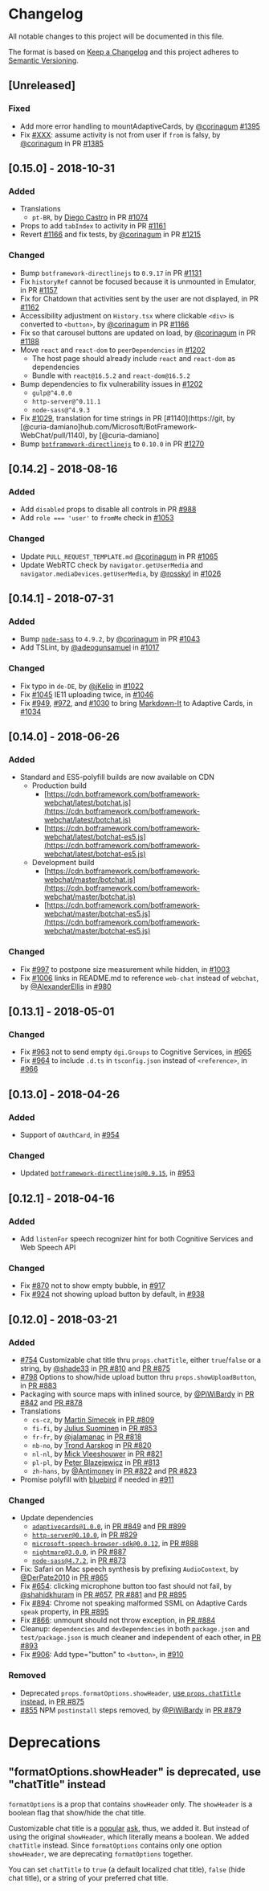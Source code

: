 # Changelog
All notable changes to this project will be documented in this file.

The format is based on [Keep a Changelog](http://keepachangelog.com/en/1.0.0/)
and this project adheres to [Semantic Versioning](http://semver.org/spec/v2.0.0.html).

## [Unreleased]
### Fixed
- Add more error handling to mountAdaptiveCards, by [@corinagum](https://github.com/corinagum) [#1395](https://github.com/Microsoft/BotFramework-WebChat/pull/1395)
- Fix [#XXX](https://github.com/Microsoft/BotFramework-WebChat/issues/XXX): assume activity is not from user if `from` is falsy, by [@corinagum](https://github.com/corinagum) in PR [#1385](https://github.com/Microsoft/BotFramework-WebChat/pull/1385)

## [0.15.0] - 2018-10-31
### Added
- Translations
  - `pt-BR`, by [Diego Castro](https://github.com/dfdcastro) in PR [#1074](https://github.com/Microsoft/BotFramework-WebChat/pull/1074)
- Props to add `tabIndex` to activity in PR [#1161](https://github.com/Microsoft/BotFramework-WebChat/pull/1161)
- Revert [#1166](https://github.com/Microsoft/BotFramework-WebChat/pull/1166) and fix tests, by [@corinagum](https://github.com/corinagum) in PR [#1215](https://github.com/Microsoft/BotFramework-WebChat/pull/1215)

### Changed
- Bump `botframework-directlinejs` to `0.9.17` in PR [#1131](https://github.com/Microsoft/BotFramework-WebChat/pull/1131)
- Fix `historyRef` cannot be focused because it is unmounted in Emulator, in PR [#1157](https://github.com/Microsoft/BotFramework-WebChat/pull/1157)
- Fix for Chatdown that activities sent by the user are not displayed, in PR [#1162](https://github.com/Microsoft/BotFramework-WebChat/pull/1162)
- Accessibility adjustment on `History.tsx` where clickable `<div>` is converted to `<button>`, by [@corinagum](https://github.com/corinagum) in PR [#1166](https://github.com/Microsoft/BotFramework-WebChat/pull/1166)
- Fix so that carousel buttons are updated on load, by [@corinagum](https://github.com/corinagum) in PR [#1188](https://github.com/Microsoft/BotFramework-WebChat/pull/1188)
- Move `react` and `react-dom` to `peerDependencies` in [#1202](https://github.com/Microsoft/BotFramework-WebChat/pull/1202)
   - The host page should already include `react` and `react-dom` as dependencies
   - Bundle with `react@16.5.2` and `react-dom@16.5.2`
- Bump dependencies to fix vulnerability issues in [#1202](https://github.com/Microsoft/BotFramework-WebChat/pull/1202)
   - `gulp@^4.0.0`
   - `http-server@^0.11.1`
   - `node-sass@^4.9.3`
- Fix [#1029](https://github.com/Microsoft/BotFramework-WebChat/issues/1029), translation for time strings in PR [#1140](https://git, by [@curia-damiano]hub.com/Microsoft/BotFramework-WebChat/pull/1140), by [@curia-damiano]
- Bump [`botframework-directlinejs`](https://github.com/Microsoft/BotFramework-DirectLineJS/) to `0.10.0` in PR [#1270](https://github.com/Microsoft/BotFramework-WebChat/pull/1270)

## [0.14.2] - 2018-08-16
### Added
- Add `disabled` props to disable all controls in PR [#988](https://github.com/Microsoft/BotFramework-WebChat/pull/988)
- Add `role === 'user'` to `fromMe` check in [#1053](https://github.com/Microsoft/BotFramework-WebChat/pull/1053)

### Changed
- Update `PULL_REQUEST_TEMPLATE.md` [@corinagum](https://github.com/corinagum) in PR [#1065](https://github.com/Microsoft/BotFramework-WebChat/pull/1065)
- Update WebRTC check by `navigator.getUserMedia` and `navigator.mediaDevices.getUserMedia`, by [@rosskyl](https://github.com/rosskyl) in [#1026](https://github.com/Microsoft/BotFramework-WebChat/pull/1026)

## [0.14.1] - 2018-07-31
### Added
- Bump [`node-sass`](https://github.com/sass/node-sass) to `4.9.2`, by [@corinagum](https://github.com/corinagum) in PR [#1043](https://github.com/Microsoft/BotFramework-WebChat/pull/1043)
- Add TSLint, by [@adeogunsamuel](https://github.com/adeogunsamuel) in [#1017](https://github.com/Microsoft/BotFramework-WebChat/pull/1017)

### Changed
- Fix typo in `de-DE`, by [@jKelio](https://github.com/jKelio) in [#1022](https://github.com/Microsoft/BotFramework-WebChat/pull/1022)
- Fix [#1045](https://github.com/Microsoft/BotFramework-WebChat/issues/1045) IE11 uploading twice, in [#1046](https://github.com/Microsoft/BotFramework-WebChat/pull/1046)
- Fix [#949](https://github.com/Microsoft/BotFramework-WebChat/issues/949), [#972](https://github.com/Microsoft/BotFramework-WebChat/issues/972), and [#1030](https://github.com/Microsoft/BotFramework-WebChat/issues/1030) to bring [Markdown-It](https://github.com/markdown-it/markdown-it) to Adaptive Cards, in [#1034](https://github.com/Microsoft/BotFramework-WebChat/pull/1034)

## [0.14.0] - 2018-06-26
### Added
- Standard and ES5-polyfill builds are now available on CDN
   - Production build
      - [https://cdn.botframework.com/botframework-webchat/latest/botchat.js](https://cdn.botframework.com/botframework-webchat/latest/botchat.js)
      - [https://cdn.botframework.com/botframework-webchat/latest/botchat-es5.js](https://cdn.botframework.com/botframework-webchat/latest/botchat-es5.js)
   - Development build
      - [https://cdn.botframework.com/botframework-webchat/master/botchat.js](https://cdn.botframework.com/botframework-webchat/master/botchat.js)
      - [https://cdn.botframework.com/botframework-webchat/master/botchat-es5.js](https://cdn.botframework.com/botframework-webchat/master/botchat-es5.js)

### Changed
- Fix [#997](https://github.com/Microsoft/BotFramework-WebChat/issues/997) to postpone size measurement while hidden, in [#1003](https://github.com/Microsoft/BotFramework-WebChat/pull/1003)
- Fix [#1006](https://github.com/Microsoft/BotFramework-WebChat/issues/1006) links in README.md to reference `web-chat` instead of `webchat`, by [@AlexanderEllis](https://github.com/AlexanderEllis) in [#980](https://github.com/Microsoft/BotFramework-WebChat/pull/980)

## [0.13.1] - 2018-05-01
### Changed
- Fix [#963](https://github.com/Microsoft/BotFramework-WebChat/issues/963) not to send empty `dgi.Groups` to Cognitive Services, in [#965](https://github.com/Microsoft/BotFramework-WebChat/pull/965)
- Fix [#964](https://github.com/Microsoft/BotFramework-WebChat/issues/964) to include `.d.ts` in `tsconfig.json` instead of `<reference>`, in [#966](https://github.com/Microsoft/BotFramework-WebChat/pull/966)

## [0.13.0] - 2018-04-26
### Added
- Support of `OAuthCard`, in [#954](https://github.com/Microsoft/BotFramework-WebChat/pull/954)
### Changed
- Updated [`botframework-directlinejs@0.9.15`](https://www.npmjs.com/package/botframework-directlinejs), in [#953](https://github.com/Microsoft/BotFramework-WebChat/pull/953)

## [0.12.1] - 2018-04-16
### Added
- Add `listenFor` speech recognizer hint for both Cognitive Services and Web Speech API

### Changed
- Fix [#870](https://github.com/Microsoft/BotFramework-WebChat/issues/870) not to show empty bubble, in [#917](https://github.com/Microsoft/BotFramework-WebChat/pull/917)
- Fix [#924](https://github.com/Microsoft/BotFramework-WebChat/issues/924) not showing upload button by default, in [#938](https://github.com/Microsoft/BotFramework-WebChat/pull/938)

## [0.12.0] - 2018-03-21
### Added
- [#754](https://github.com/Microsoft/BotFramework-WebChat/issues/754) Customizable chat title thru `props.chatTitle`, either `true`/`false` or a string, by [@shade33](https://github.com/shade33) in [PR #810](https://github.com/Microsoft/BotFramework-WebChat/pull/810) and [PR #875](https://github.com/Microsoft/BotFramework-WebChat/pull/875)
- [#798](https://github.com/Microsoft/BotFramework-WebChat/issues/798) Options to show/hide upload button thru `props.showUploadButton`, in [PR #883](https://github.com/Microsoft/BotFramework-WebChat/pull/883)
- Packaging with source maps with inlined source, by [@PiWiBardy](https://github.com/PiWiBardy) in [PR #842](https://github.com/Microsoft/BotFramework-WebChat/pull/842) and [PR #878](https://github.com/Microsoft/BotFramework-WebChat/pull/878)
- Translations
  - `cs-cz`, by [Martin Simecek](https://github.com/msimecek) in [PR #809](https://github.com/Microsoft/BotFramework-WebChat/pull/809)
  - `fi-fi`, by [Julius Suominen](https://github.com/jsur) in [PR #853](https://github.com/Microsoft/BotFramework-WebChat/pull/853)
  - `fr-fr`, by [@jalamanac](https://github.com/jalamanac) in [PR #818](https://github.com/Microsoft/BotFramework-WebChat/pull/818)
  - `nb-no`, by [Trond Aarskog](https://github.com/taarskog) in [PR #820](https://github.com/Microsoft/BotFramework-WebChat/pull/820)
  - `nl-nl`, by [Mick Vleeshouwer](https://github.com/iMicknl) in [PR #821](https://github.com/Microsoft/BotFramework-WebChat/pull/821)
  - `pl-pl`, by [Peter Blazejewicz](https://github.com/peterblazejewicz) in [PR #813](https://github.com/Microsoft/BotFramework-WebChat/pull/813)
  - `zh-hans`, by [@Antimoney](https://github.com/Antimoney) in [PR #822](https://github.com/Microsoft/BotFramework-WebChat/pull/822) and [PR #823](https://github.com/Microsoft/BotFramework-WebChat/pull/823)
- Promise polyfill with [bluebird](https://www.npmjs.com/package/bluebird) if needed in [#911](https://github.com/Microsoft/BotFramework-WebChat/pull/911)

### Changed
- Update dependencies
  - [`adaptivecards@1.0.0`](https://www.npmjs.com/package/adaptivecards), in [PR #849](https://github.com/Microsoft/BotFramework-WebChat/pull/849) and [PR #899](https://github.com/Microsoft/BotFramework-WebChat/pull/899)
  - [`http-server@0.10.0`](https://www.npmjs.com/package/http-server), in [PR #829](https://github.com/Microsoft/BotFramework-WebChat/pull/829)
  - [`microsoft-speech-browser-sdk@0.0.12`](https://www.npmjs.com/package/microsoft-speech-browser-sdk), in [PR #888](https://github.com/Microsoft/BotFramework-WebChat/pull/888)
  - [`nightmare@3.0.0`](https://www.npmjs.com/package/nightmare), in [PR #887](https://github.com/Microsoft/BotFramework-WebChat/pull/887)
  - [`node-sass@4.7.2`](https://www.npmjs.com/package/node-sass), in [PR #873](https://github.com/Microsoft/BotFramework-WebChat/pull/873)
- Fix: Safari on Mac speech synthesis by prefixing `AudioContext`, by [@DerPate2010](https://github.com/DerPate2010) in [PR #865](https://github.com/Microsoft/BotFramework-WebChat/pull/865)
- Fix [#654](https://github.com/Microsoft/BotFramework-WebChat/issues/654): clicking microphone button too fast should not fail, by [@shahidkhuram](https://github.com/shahidkhuram) in [PR #657](#657), [PR #881](https://github.com/Microsoft/BotFramework-WebChat/pull/881) and [PR #895](https://github.com/Microsoft/BotFramework-WebChat/pull/895)
- Fix [#894](https://github.com/Microsoft/BotFramework-WebChat/issues/894): Chrome not speaking malformed SSML on Adaptive Cards `speak` property, in [PR #895](https://github.com/Microsoft/BotFramework-WebChat/pull/895)
- Fix [#866](https://github.com/Microsoft/BotFramework-WebChat/issues/866): unmount should not throw exception, in [PR #884](https://github.com/Microsoft/BotFramework-WebChat/pull/884)
- Cleanup: `dependencies` and `devDependencies` in both `package.json` and `test/package.json` is much cleaner and independent of each other, in [PR #893](https://github.com/Microsoft/BotFramework-WebChat/pull/893)
- Fix [#906](https://github.com/Microsoft/BotFramework-WebChat/issues/906): Add type="button" to `<button>`, in [#910](https://github.com/Microsoft/BotFramework-WebChat/pull/910)

### Removed
- Deprecated `props.formatOptions.showHeader`, [use `props.chatTitle` instead](#formatoptionsshowheader-is-deprecated-use-chattitle-instead), in [PR #875](https://github.com/Microsoft/BotFramework-WebChat/pull/875)
- [#855](https://github.com/Microsoft/BotFramework-WebChat/issues/855) NPM `postinstall` steps removed, by [@PiWiBardy](https://github.com/PiWiBardy) in [PR #879](https://github.com/Microsoft/BotFramework-WebChat/pull/879)

# Deprecations

## "formatOptions.showHeader" is deprecated, use "chatTitle" instead

`formatOptions` is a prop that contains `showHeader` only. The `showHeader` is a boolean flag that show/hide the chat title.

Customizable chat title is a [popular](https://github.com/Microsoft/BotFramework-WebChat/issues/754) [ask](https://github.com/Microsoft/BotFramework-WebChat/pull/810), thus, we added it. But instead of using the original `showHeader`, which literally means a boolean. We added `chatTitle` instead. Since `formatOptions` contains only one option `showHeader`, we are deprecating `formatOptions` together.

You can set `chatTitle` to `true` (a default localized chat title), `false` (hide chat title), or a string of your preferred chat title.
